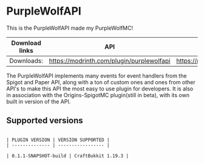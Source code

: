 # PurpleWolfAPI

This is the PurpleWolfAPI made my PurpleWolfMC! 

| Download links | API | Origins-SpigotMC |
| -------------- | --- | ---------------- |
| Downloads: | https://modrinth.com/plugin/purplewolfapi | https://modrinth.com/plugin/originsspigotmc |

The PurpleWolfAPI implements many events for event handlers from the Spigot and Paper API, along with a ton of custom ones and ones from other API's to make this API the most easy to use plugin for developers. It is also in association with the Origins-SpigotMC plugin(still in beta), with its own built in version of the API.


## Supported versions 
~~~~~~

| PLUGIN VERSION | VERSION SUPPORTED |
| -------------- | ----------------- | 

| 0.1.1-SNAPSHOT-build | CraftBukkit 1.19.3 | 

~~~~~~































































